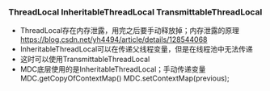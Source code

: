 ### ThreadLocal InheritableThreadLocal TransmittableThreadLocal

* ThreadLocal存在内存泄露，用完之后要手动释放掉；内存泄露的原理 https://blog.csdn.net/yh4494/article/details/128544068
* InheritableThreadLocal可以在传递父线程变量，但是在线程池中无法传递
* 这时可以使用TransmittableThreadLocal
* MDC底层使用的是InheritableThreadLocal；手动传递变量 MDC.getCopyOfContextMap()  MDC.setContextMap(previous);